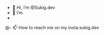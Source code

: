 - 👋 Hi, I’m @Sukig.dev
- 👀 I’m 
- 
@- 📫 How to reach me on my insta:sukig.dev

<!---
lfednail/lfednail is a ✨ special ✨ repository because its `README.md` (this file) appears on your GitHub profile.
You can click the Preview link to take a look at your changes.
--->
